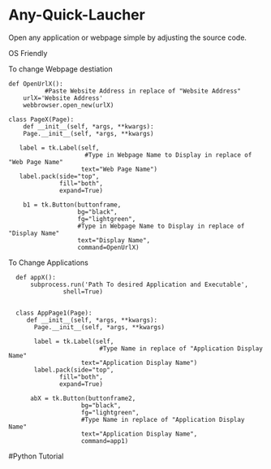 # Any-Quick-Laucher
Open any application or webpage simple by adjusting the source code.

OS Friendly

To change Webpage destiation

    def OpenUrlX():
              #Paste Website Address in replace of "Website Address"
        urlX='Website Address'
        webbrowser.open_new(urlX)

    class PageX(Page):
        def __init__(self, *args, **kwargs):
        Page.__init__(self, *args, **kwargs)

       label = tk.Label(self, 
                         #Type in Webpage Name to Display in replace of "Web Page Name"
                        text="Web Page Name")
       label.pack(side="top", 
                  fill="both", 
                  expand=True)

        b1 = tk.Button(buttonframe,
                       bg="black",
                       fg="lightgreen",
                       #Type in Webpage Name to Display in replace of "Display Name"
                       text="Display Name",
                       command=OpenUrlX)

To Change Applications

      def appX():
          subprocess.run('Path To desired Application and Executable', 
                   shell=True)


      class AppPage1(Page):
         def __init__(self, *args, **kwargs):
           Page.__init__(self, *args, **kwargs)
       
           label = tk.Label(self, 
                             #Type Name in replace of "Application Display Name"
                        text="Application Display Name")
           label.pack(side="top", 
                  fill="both", 
                  expand=True)

          abX = tk.Button(buttonframe2,
                        bg="black",
                        fg="lightgreen",
                        #Type Name in replace of "Application Display Name"
                        text="Application Display Name",
                        command=app1)


            
#Python Tutorial
